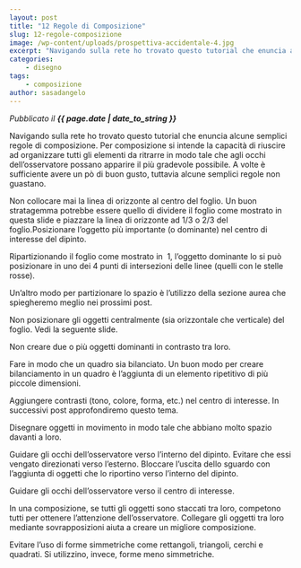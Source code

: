 ```yaml
---
layout: post
title: "12 Regole di Composizione"
slug: 12-regole-composizione
image: /wp-content/uploads/prospettiva-accidentale-4.jpg
excerpt: "Navigando sulla rete ho trovato questo tutorial che enuncia alcune semplici regole di composizione. Per composizione si intende la capacità di riuscire ad"
categories:
    - disegno
tags:
    - composizione
author: sasadangelo
---
```


_Pubblicato il **{{ page.date | date_to_string }}**_


  Navigando sulla rete ho trovato questo tutorial che enuncia alcune semplici regole di composizione. Per composizione si intende la capacità di riuscire ad organizzare tutti gli elementi da ritrarre in modo tale che agli occhi dell&#8217;osservatore possano apparire il più gradevole possibile. A volte è sufficiente avere un pò di buon gusto, tuttavia alcune semplici regole non guastano.



  Non collocare mai la linea di orizzonte al centro del foglio. Un buon stratagemma potrebbe essere quello di dividere il foglio come mostrato in questa slide e piazzare la linea di orizzonte ad 1/3 o 2/3 del foglio.Posizionare l&#8217;oggetto più importante (o dominante) nel centro di interesse del dipinto.


  Ripartizionando il foglio come mostrato in  1, l&#8217;oggetto dominante lo si può posizionare in uno dei 4 punti di intersezioni delle linee (quelli con le stelle rosse).


  Un&#8217;altro modo per partizionare lo spazio è l&#8217;utilizzo della sezione aurea che spiegheremo meglio nei prossimi post.


  Non posizionare gli oggetti centralmente (sia orizzontale che verticale) del foglio. Vedi la seguente slide.


  Non creare due o più oggetti dominanti in contrasto tra loro.


  Fare in modo che un quadro sia bilanciato. Un buon modo per creare bilanciamento in un quadro è l&#8217;aggiunta di un elemento ripetitivo di più piccole dimensioni.


  Aggiungere contrasti (tono, colore, forma, etc.) nel centro di interesse. In successivi post approfondiremo questo tema.


  Disegnare oggetti in movimento in modo tale che abbiano molto spazio davanti a loro.


  Guidare gli occhi dell&#8217;osservatore verso l&#8217;interno del dipinto. Evitare che essi vengato direzionati verso l&#8217;esterno. Bloccare l&#8217;uscita dello sguardo con l&#8217;aggiunta di oggetti che lo riportino verso l&#8217;interno del dipinto.


  Guidare gli occhi dell&#8217;osservatore verso il centro di interesse.


  In una composizione, se tutti gli oggetti sono staccati tra loro, competono tutti per ottenere l&#8217;attenzione dell&#8217;osservatore. Collegare gli oggetti tra loro mediante sovrapposizioni aiuta a creare un migliore composizione.


  Evitare l&#8217;uso di forme simmetriche come rettangoli, triangoli, cerchi e quadrati. Si utilizzino, invece, forme meno simmetriche.
